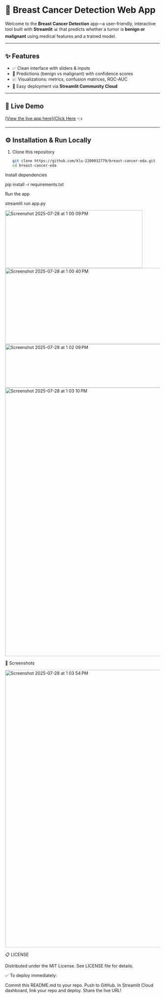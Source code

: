 # 💖 Breast Cancer Detection Web App

Welcome to the **Breast Cancer Detection** app—a user-friendly, interactive tool built with **Streamlit** 📊 that predicts whether a tumor is **benign or malignant** using medical features and a trained model.

---

## ✨ Features

- ✅ Clean interface with sliders & inputs  
- 🧠 Predictions (benign vs malignant) with confidence scores  
- 📈 Visualizations: metrics, confusion matrices, ROC-AUC  
- 🚀 Easy deployment via **Streamlit Community Cloud**

---

## 🚀 Live Demo
[
[View the live app here](Click Here](https://breast-cancer-eda-jg6xj2cmwvazf6aappm5sdk.streamlit.app) 👈

---

## ⚙️ Installation & Run Locally

1. Clone this repository  
   ```bash
   git clone https://github.com/klu-2200032779/breast-cancer-eda.git
   cd breast-cancer-eda

Install dependencies

pip install -r requirements.txt

Run the app

streamlit run app.py


<img width="447" height="188" alt="Screenshot 2025-07-28 at 1 00 09 PM" src="https://github.com/user-attachments/assets/5c8e1a0b-1449-49ae-bad1-d1ac0ca0daed" />


<img width="626" height="248" alt="Screenshot 2025-07-28 at 1 00 40 PM" src="https://github.com/user-attachments/assets/97983a71-a79c-4fad-93a1-439eca1131e4" />

<img width="680" height="142" alt="Screenshot 2025-07-28 at 1 02 09 PM" src="https://github.com/user-attachments/assets/f0f9ec33-3755-4f67-b891-a28a37e78817" />

<img width="1164" height="875" alt="Screenshot 2025-07-28 at 1 03 10 PM" src="https://github.com/user-attachments/assets/82462198-8da3-43cd-979f-31d0dc2a23eb" />

🎨 Screenshots

<img width="1707" height="904" alt="Screenshot 2025-07-28 at 1 03 54 PM" src="https://github.com/user-attachments/assets/44ddee31-3fe9-4e09-bbd3-55c84937b8c0" />

📋 LICENSE

Distributed under the MIT License. See LICENSE file for details.

✅ To deploy immediately:

Commit this README.md to your repo.
Push to GitHub.
In Streamlit Cloud dashboard, link your repo and deploy.
Share the live URL!
